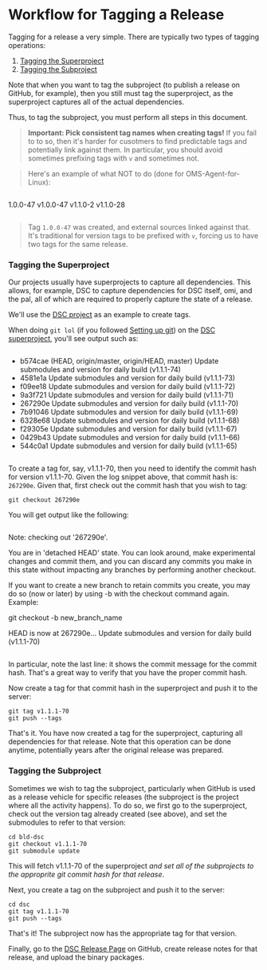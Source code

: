 # Workflow for Tagging a Release

Tagging for a release a very simple. There are typically two types of
tagging operations:

1. [Tagging the Superproject](#tagging-the-superproject)
2. [Tagging the Subproject](#tagging-the-subproject)

Note that when you want to tag the subproject (to publish a release on
GitHub, for example), then you still must tag the superproject, as the
superproject captures all of the actual dependencies.

Thus, to tag the subproject, you must perform all steps in this
document.

>**Important: Pick consistent tag names when creating tags!**
>If you fail to to so, then it's harder for cusotmers to find
>predictable tags and potentially link against them. In particular,
>you should avoid sometimes prefixing tags with `v` and sometimes not.

>Here's an example of what NOT to do (done for OMS-Agent-for-Linux):

>```
1.0.0-47
v1.0.0-47
v1.1.0-2
v1.1.0-28
>```

>Tag `1.0.0-47` was created, and external sources linked against
>that. It's traditional for version tags to be prefixed with `v`,
>forcing us to have two tags for the same release.


### Tagging the Superproject

Our projects usually have superprojects to capture all
dependencies. This allows, for example, DSC to capture dependencies
for DSC itself, omi, and the pal, all of which are required to
properly capture the state of a release.

We'll use the [DSC project][] as an example to create tags.

When doing ```git lol``` (if you followed [Setting up git][]) on the [DSC
superproject][], you'll see output such as:

>```
* b574cae (HEAD, origin/master, origin/HEAD, master) Update submodules and version for daily build (v1.1.1-74)
* 4581e1a Update submodules and version for daily build (v1.1.1-73)
* f09ee18 Update submodules and version for daily build (v1.1.1-72)
* 9a3f721 Update submodules and version for daily build (v1.1.1-71)
* 267290e Update submodules and version for daily build (v1.1.1-70)
* 7b91046 Update submodules and version for daily build (v1.1.1-69)
* 6328e68 Update submodules and version for daily build (v1.1.1-68)
* f29305e Update submodules and version for daily build (v1.1.1-67)
* 0429b43 Update submodules and version for daily build (v1.1.1-66)
* 544c0a1 Update submodules and version for daily build (v1.1.1-65)
>```

To create a tag for, say, v1.1.1-70, then you need to identify the
commit hash for version v1.1.1-70. Given the log snippet above, that
commit hash is: `267290e`. Given that, first check out the commit hash
that you wish to tag:

```
git checkout 267290e
```

You will get output like the following:

>```
Note: checking out '267290e'.
>
You are in 'detached HEAD' state. You can look around, make experimental
changes and commit them, and you can discard any commits you make in this
state without impacting any branches by performing another checkout.
>
If you want to create a new branch to retain commits you create, you may
do so (now or later) by using -b with the checkout command again. Example:
>
  git checkout -b new_branch_name
>
HEAD is now at 267290e... Update submodules and version for daily build (v1.1.1-70)
>```

In particular, note the last line: it shows the commit message for the
commit hash. That's a great way to verify that you have the proper
commit hash.

Now create a tag for that commit hash in the superproject and push it
to the server:

```
git tag v1.1.1-70
git push --tags
```

That's it. You have now created a tag for the superproject, capturing
all dependencies for that release. Note that this operation can be done
anytime, potentially years after the original release was prepared.

[Setting up git]: setup-git.md
[DSC project]: https://github.com/Microsoft/PowerShell-DSC-for-Linux
[DSC superproject]: https://github.com/Microsoft/Build-PowerShell-DSC-for-Linux

### Tagging the Subproject

Sometimes we wish to tag the subproject, particularly when GitHub is
used as a release vehicle for specific releases (the subproject is the
project where all the activity happens). To do so, we first go to the
superproject, check out the version tag already created (see above),
and set the submodules to refer to that version:

```
cd bld-dsc
git checkout v1.1.1-70
git submodule update
```

This will fetch v1.1.1-70 of the superproject *and set all of the
subprojects to the approprite git commit hash for that release*.

Next, you create a tag on the subproject and push it to the server:

```
cd dsc
git tag v1.1.1-70
git push --tags
```

That's it! The subproject now has the appropriate tag for that
version.

Finally, go to the [DSC Release Page][] on GitHub, create release notes for
that release, and upload the binary packages.

[DSC Release Page]: https://github.com/Microsoft/PowerShell-DSC-for-Linux/releases